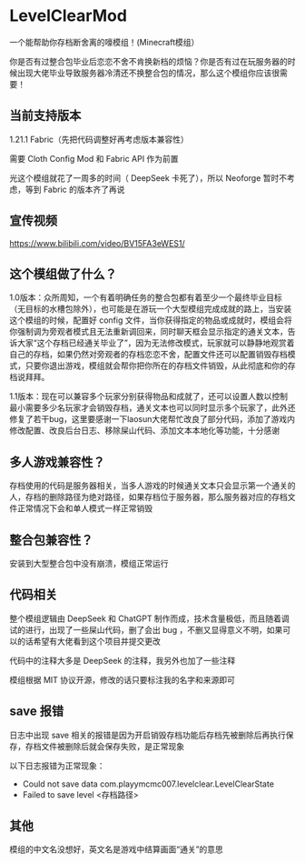 # LevelClearMod

一个能帮助你存档断舍离的嚎模组！(Minecraft模组）

你是否有过整合包毕业后恋恋不舍不肯换新档的烦恼？你是否有过在玩服务器的时候出现大佬毕业导致服务器冷清还不换整合包的情况，那么这个模组你应该很需要！
## 当前支持版本

1.21.1 Fabric（先把代码调整好再考虑版本兼容性）

需要 Cloth Config Mod 和 Fabric API 作为前置

光这个模组就花了一周多的时间（ DeepSeek 卡死了），所以 Neoforge 暂时不考虑，等到 Fabric 的版本齐了再说

## 宣传视频

https://www.bilibili.com/video/BV15FA3eWES1/

## 这个模组做了什么？

1.0版本：众所周知，一个有着明确任务的整合包都有着至少一个最终毕业目标（无目标的水槽包除外），也可能是在游玩一个大型模组完成成就的路上，当安装这个模组的时候，配置好 config 文件，当你获得指定的物品或成就时，模组会将你强制调为旁观者模式且无法重新调回来，同时聊天框会显示指定的通关文本，告诉大家“这个存档已经通关毕业了”，因为无法修改模式，玩家就可以静静地观赏着自己的存档，如果仍然对旁观者的存档恋恋不舍，配置文件还可以配置销毁存档模式，只要你退出游戏，模组就会帮你把你所在的存档文件销毁，从此彻底和你的存档说拜拜。

1.1版本：现在可以兼容多个玩家分别获得物品和成就了，还可以设置人数以控制最小需要多少名玩家才会销毁存档，通关文本也可以同时显示多个玩家了，此外还修复了若干bug，这里要感谢一下laosun大佬帮忙改良了部分代码，添加了游戏内修改配置、改良后台日志、移除屎山代码、添加文本本地化等功能，十分感谢
## 多人游戏兼容性？

存档使用的代码是服务器相关，当多人游戏的时候通关文本只会显示第一个通关的人，存档的删除路径为绝对路径，如果存档位于服务器，那么服务器对应的存档文件正常情况下会和单人模式一样正常销毁

## 整合包兼容性？

安装到大型整合包中没有崩溃，模组正常运行

## 代码相关

整个模组逻辑由 DeepSeek 和 ChatGPT 制作而成，技术含量极低，而且随着调试的进行，出现了一些屎山代码，删了会出 bug ，不删又显得意义不明，如果可以的话希望有大佬看到这个项目并提交更改

代码中的注释大多是 DeepSeek 的注释，我另外也加了一些注释

模组根据 MIT 协议开源，修改的话只要标注我的名字和来源即可


## save 报错

日志中出现 save 相关的报错是因为开启销毁存档功能后存档先被删除后再执行保存，存档文件被删除后就会保存失败，是正常现象

以下日志报错为正常现象：
* Could not save data com.playymcmc007.levelclear.LevelClearState
* Failed to save level <存档路径>

## 其他

模组的中文名没想好，英文名是游戏中结算画面“通关”的意思
